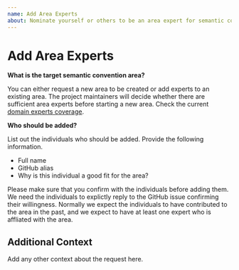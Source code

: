 ```yaml
---
name: Add Area Experts
about: Nominate yourself or others to be an area expert for semantic conventions
---
```


# Add Area Experts

**What is the target semantic convention area?**

You can either request a new area to be created or add experts to an existing area. The project maintainers will decide whether there are sufficient area experts before starting a new area. Check the current [domain experts coverage](https://github.com/open-telemetry/semantic-conventions/blob/main/.github/CODEOWNERS).

**Who should be added?**

List out the individuals who should be added. Provide the following information.

* Full name
* GitHub alias
* Why is this individual a good fit for the area?

Please make sure that you confirm with the individuals before adding them. We need the individuals to explictly reply to the GitHub issue confirming their willingness. Normally we expect the individuals to have contributed to the area in the past, and we expect to have at least one expert who is affliated with the area.

## Additional Context

Add any other context about the request here.
